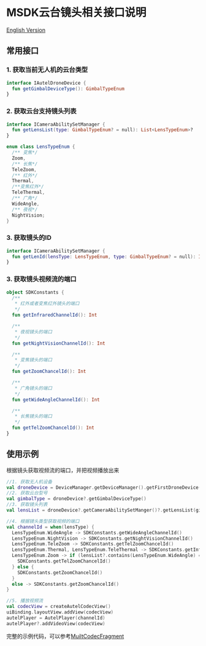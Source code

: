 # MSDK云台镜头相关接口说明
[English Version](MSDK%20Gimbal%20and%20Lens%20Interface%20Documentation.md)
## 常用接口

### 1. 获取当前无人机的云台类型
```kotlin
interface IAutelDroneDevice {
  fun getGimbalDeviceType(): GimbalTypeEnum
}
```

### 2. 获取云台支持镜头列表

```kotlin
interface ICameraAbilitySetManager {
  fun getLensList(type: GimbalTypeEnum? = null): List<LensTypeEnum>?
}

enum class LensTypeEnum {
  /** 变焦*/
  Zoom,
  /** 长焦*/
  TeleZoom,
  /** 红外*/
  Thermal,
  /**变焦红外*/
  TeleThermal,
  /** 广角*/
  WideAngle,
  /** 夜视*/
  NightVision;
}
```

### 3. 获取镜头的ID
```kotlin
interface ICameraAbilitySetManager {
  fun getLenId(lensType: LensTypeEnum, type: GimbalTypeEnum? = null): Int?
}
```

### 3. 获取镜头视频流的端口
```kotlin
object SDKConstants {
  /** 
   * 红外或者变焦红外镜头的端口 
   */ 
  fun getInfraredChannelId(): Int

  /** 
   * 夜视镜头的端口 
   */ 
  fun getNightVisionChannelId(): Int

  /** 
   * 变焦镜头的端口 
   */ 
  fun getZoomChancelId(): Int

  /** 
   * 广角镜头的端口 
   */ 
  fun getWideAngleChannelId(): Int

  /** 
   * 长焦镜头的端口 
   */ 
  fun getTelZoomChancelId(): Int
}
```

## 使用示例

根据镜头获取视频流的端口，并把视频播放出来
```kotlin
//1. 获取无人机设备
val droneDevice = DeviceManager.getDeviceManager().getFirstDroneDevice()
//2. 获取云台型号
val gimbalType = droneDevice?.getGimbalDeviceType()
//3. 获取镜头列表
val lensList = droneDevice?.getCameraAbilitySetManger()?.getLensList(gimbalType)

//4. 根据镜头类型获取视频的端口
val channelId = when(lensType) {
  LensTypeEnum.WideAngle -> SDKConstants.getWideAngleChannelId()
  LensTypeEnum.NightVision -> SDKConstants.getNightVisionChannelId()
  LensTypeEnum.TeleZoom -> SDKConstants.getTelZoomChancelId()
  LensTypeEnum.Thermal, LensTypeEnum.TeleThermal -> SDKConstants.getInfraredChannelId()
  LensTypeEnum.Zoom -> if (lensList?.contains(LensTypeEnum.WideAngle) == true) {
    SDKConstants.getTelZoomChancelId()
  } else {
    SDKConstants.getZoomChancelId()
  }
  else -> SDKConstants.getZoomChancelId()
}

//5. 播放视频流
val codecView = createAutelCodecView()
uiBinding.layoutView.addView(codecView)
autelPlayer = AutelPlayer(channelId)
autelPlayer?.addVideoView(codecView)
```

完整的示例代码，可以参考[MuiltCodecFragment](../debugtools/src/main/java/com/autel/sdk/debugtools/fragment/MuiltCodecFragment.kt)